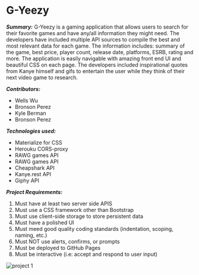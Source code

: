 # G-Yeezy

___Summary:___
G-Yeezy is a gaming application that allows users to search for their favorite games and have any/all information they might need. The developers have included multiple API sources to compile the best and most relevant data for each game. The information includes: summary of the game, best price, player count, release date, platforms, ESRB, rating and more. The application is easily navigable with amazing front end UI and beautiful CSS on each page. The developers included inspirational quotes from Kanye himself and gifs to entertain the user while they think of their next video game to research.    

___Contributors:___
<ul>
<li>Wells Wu</li>
<li>Bronson Perez</li>
<li>Kyle Berman</li>
<li>Bronson Perez</li>
</ul>

___Technologies used:___
<ul>
<li> Materialize for CSS</li>
<li> Herouku CORS-proxy </li>
<li> RAWG games API</li>
 <li>RAWG games API</li>
 <li>Cheapshark API</li>
<li> Kanye.rest API</li> 
  <li>Giphy API </li>
</ul>

___Project Requirements:___
<ol>
<li>Must have at least two server side APIS</li>
<li>Must use a CSS framework other than Bootstrap</li>
<li>Must use client-side storage to store persistent data</li>
<li>Must have a polished UI</li>
<li>Must meed good quality coding standards (indentation, scoping, naming, etc.)</li>
<li>Must NOT use alerts, confirms, or prompts </li>
<li>Must be deployed to GitHub Pages</li>
<li>Must be interactive (i.e: accept and respond to user input)</li>
</ol>



![project 1 ](https://user-images.githubusercontent.com/81652098/119767398-95446e00-be6b-11eb-834a-c147e879682b.gif)
